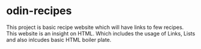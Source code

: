 # odin-recipes
This project is basic recipe website which will have links to few recipes. This website is an insight on HTML. Which includes the usage of Links, Lists and also inlcudes basic HTML boiler plate.
